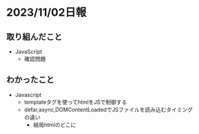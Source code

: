 # 2023/11/02日報
## 取り組んだこと
- JavaScript
  - 確認問題

## わかったこと
- Javascript
  - templateタグを使ってhtmlをJSで制御する
  - defar,async,DOMContentLoadedでJSファイルを読み込むタイミングの違い
    - 結局htmlのどこに<script>タグをかけばいいか
 
## 次やること
- - 上級_課題

## 感じたこと
JSの上級課題を取り組む際にずっと気になっていたtemplateタグを使った実装に取り組んでみた。  
APIで読み込んだプロパティに沿ってhtml要素を繰り返すような機能を実装するときに使えそうなので、この課題で身に着けたい。  

## 学習時間
- TODAY: 4h
- TOTAL: 351h
